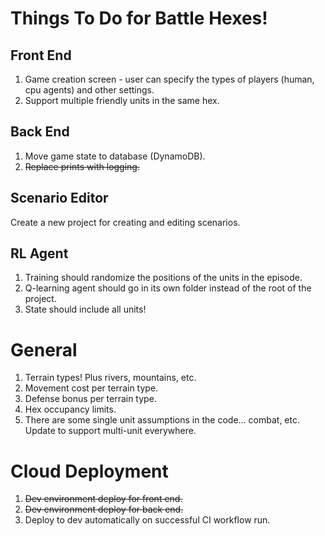 # Things To Do for Battle Hexes!

## Front End
1. Game creation screen - user can specify the types of players (human, cpu
agents) and other settings.
1. Support multiple friendly units in the same hex.

## Back End
1. Move game state to database (DynamoDB).
1. ~~Replace prints with logging.~~

## Scenario Editor
Create a new project for creating and editing scenarios.

## RL Agent
1. Training should randomize the positions of the units in the episode.
1. Q-learning agent should go in its own folder instead of the root of the
project.
1. State should include all units!

# General
1. Terrain types! Plus rivers, mountains, etc.
1. Movement cost per terrain type.
1. Defense bonus per terrain type.
1. Hex occupancy limits.
1. There are some single unit assumptions in the code... combat, etc. Update
to support multi-unit everywhere.

# Cloud Deployment

1. ~~Dev environment deploy for front end.~~
1. ~~Dev environment deploy for back end.~~
1. Deploy to dev automatically on successful CI workflow run.
